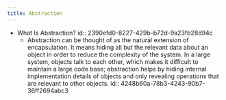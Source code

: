 ```yaml
---
title: Abstraction
---
```


- What Is Abstraction?
id:: 2390efd0-8227-429b-b72d-9a23fb28d94c
	 - Abstraction can be thought of as the natural extension of encapsulation. It means hiding all but the relevant data about an object in order to reduce the complexity of the system. In a large system, objects talk to each other, which makes it difficult to maintain a large code base; abstraction helps by hiding internal implementation details of objects and only revealing operations that are relevant to other objects.
id:: 4248b60a-78b3-4243-90b7-36ff2694abc3
